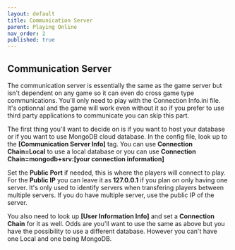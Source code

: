```yaml
---
layout: default
title: Communication Server
parent: Playing Online
nav_order: 2
published: true
---
```

## Communication Server

The communication server is essentially the same as the game server but isn't dependent on any game so it can even do cross game type communications. You'll only need to play with the Connection Info.ini file. It's optionnal and the game will work even without it so if you prefer to use third party applications to communicate you can skip this part.

The first thing you'll want to decide on is if you want to host your database or if you want to use MongoDB cloud database.
In the config file, look up to the **[Communication  Server Info]** tag. You can use **Connection Chain=Local** to use a local database or you can use **Connection Chain=mongodb+srv:[your connection information]**

Set the **Public Port** if needed, this is where the players will connect to play.
For the **Public IP** you can leave it as **127.0.0.1** if you plan on only having one server. It's only used to identify servers when transfering players between multiple servers. If you do have multiple server, use the public IP of the server.

You also need to look up **[User Information Info]** and set a **Connection Chain** for it as well. Odds are you'll want to use the same as above but you have the possibility to use a different database. However you can't have one Local and one being MongoDB.

